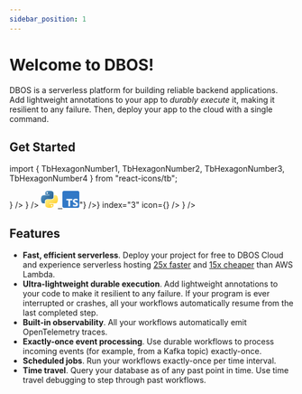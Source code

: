 ```yaml
---
sidebar_position: 1
---
```


# Welcome to DBOS!

DBOS is a serverless platform for building reliable backend applications.
Add lightweight annotations to your app to _durably execute_ it, making it resilient to any failure.
Then, deploy your app to the cloud with a single command.

## Get Started

import { TbHexagonNumber1, TbHexagonNumber2, TbHexagonNumber3, TbHexagonNumber4 } from "react-icons/tb";


<section className="row list">
  <IndexCardLink
    label="Deploy your first app"
    href="/quickstart#deploy-your-first-app-to-the-cloud"
    description="Deploy a sample app to the cloud"
    index="1"
    icon={<TbHexagonNumber1 color="var(--ifm-color-primary)" size={35}/>}
  />
  <IndexCardLink
    label="Run your app locally"
    href="/quickstart#run-the-app-on-your-computer"
    description="Run the sample app on your computer"
    index="2️"
    icon={<TbHexagonNumber2 color="var(--ifm-color-primary)" size={35}/>}
  />
  <IndexCardLink
    label="Learn durable execution"
    href="#"
    description={<HtmlToReactNode htmlString={"Make your app resilient to any failure<br><a href='/python/programming-guide'><img src='img/python-logo-only.svg' alt='python' height='30px'/></a><a href='/typescript/programming-guide'>&nbsp;&nbsp;<img src='img/typescript-logo.svg' height='30px' alt='typescript'/></a>"} />}
    index="3"
    icon={<TbHexagonNumber3 color="var(--ifm-color-primary)" size={35}/>}
  />
  <IndexCardLink
    label="Explore cloud console"
    href="https://console.dbos.dev/"
    description="Manage your apps on a web UI"
    index="4"
    icon={<TbHexagonNumber4 color="var(--ifm-color-primary)" size={35}/>}
  />
  </section>


## Features

- **Fast, efficient serverless**.  Deploy your project for free to DBOS Cloud and experience serverless hosting [25x faster](https://www.dbos.dev/blog/dbos-vs-aws-step-functions-benchmark) and [15x cheaper](https://www.dbos.dev/blog/dbos-vs-lambda-cost) than AWS Lambda.
- **Ultra-lightweight durable execution**. Add lightweight annotations to your code to make it resilient to any failure. If your program is ever interrupted or crashes, all your workflows automatically resume from the last completed step.
- **Built-in observability**. All your workflows automatically emit OpenTelemetry traces. 
- **Exactly-once event processing**. Use durable workflows to process incoming events (for example, from a Kafka topic) exactly-once.
- **Scheduled jobs**. Run your workflows exactly-once per time interval.
- **Time travel**. Query your database as of any past point in time. Use time travel debugging to step through past workflows.
